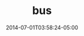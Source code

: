 ---
layout: post
title: 'bus'
date: '2014-07-01T03:58:24-05:00'
tags:
- illustration
tumblr_url: http://blog.zachtemkin.us/post/90438955272/bus
categories: blog
img:
- "/assets/img/blog_images/bus.png" 
---